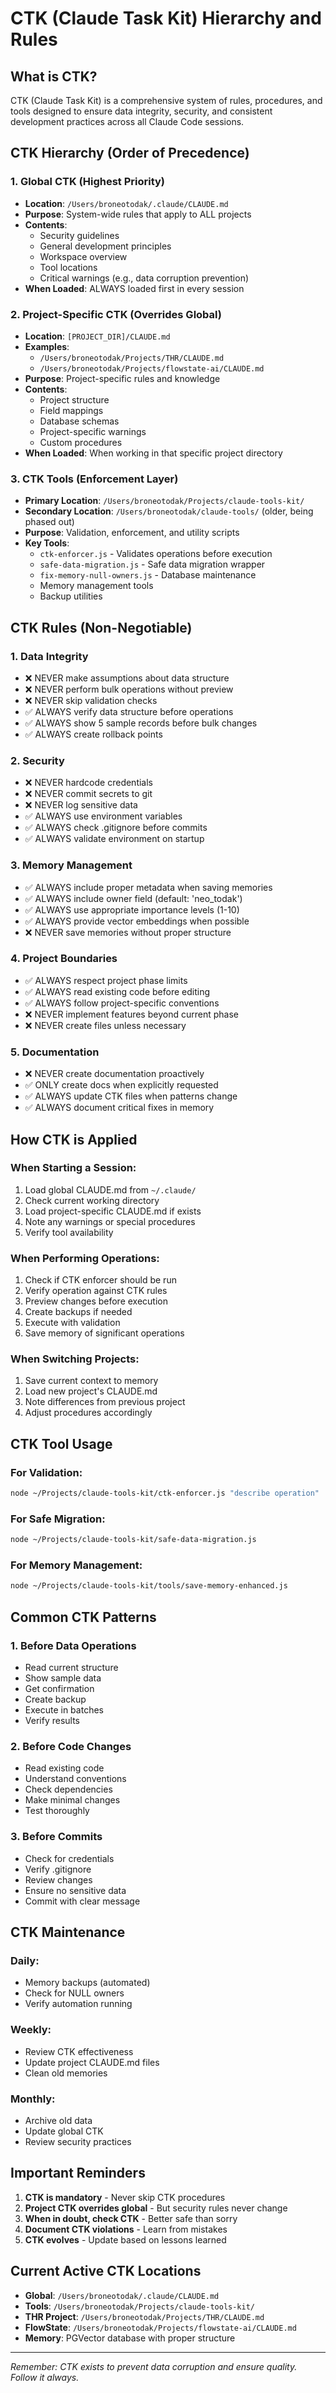 # CTK (Claude Task Kit) Hierarchy and Rules

## What is CTK?

CTK (Claude Task Kit) is a comprehensive system of rules, procedures, and tools designed to ensure data integrity, security, and consistent development practices across all Claude Code sessions.

## CTK Hierarchy (Order of Precedence)

### 1. **Global CTK** (Highest Priority)
- **Location**: `/Users/broneotodak/.claude/CLAUDE.md`
- **Purpose**: System-wide rules that apply to ALL projects
- **Contents**: 
  - Security guidelines
  - General development principles
  - Workspace overview
  - Tool locations
  - Critical warnings (e.g., data corruption prevention)
- **When Loaded**: ALWAYS loaded first in every session

### 2. **Project-Specific CTK** (Overrides Global)
- **Location**: `[PROJECT_DIR]/CLAUDE.md`
- **Examples**:
  - `/Users/broneotodak/Projects/THR/CLAUDE.md`
  - `/Users/broneotodak/Projects/flowstate-ai/CLAUDE.md`
- **Purpose**: Project-specific rules and knowledge
- **Contents**:
  - Project structure
  - Field mappings
  - Database schemas
  - Project-specific warnings
  - Custom procedures
- **When Loaded**: When working in that specific project directory

### 3. **CTK Tools** (Enforcement Layer)
- **Primary Location**: `/Users/broneotodak/Projects/claude-tools-kit/`
- **Secondary Location**: `/Users/broneotodak/claude-tools/` (older, being phased out)
- **Purpose**: Validation, enforcement, and utility scripts
- **Key Tools**:
  - `ctk-enforcer.js` - Validates operations before execution
  - `safe-data-migration.js` - Safe data migration wrapper
  - `fix-memory-null-owners.js` - Database maintenance
  - Memory management tools
  - Backup utilities

## CTK Rules (Non-Negotiable)

### 1. **Data Integrity**
- ❌ NEVER make assumptions about data structure
- ❌ NEVER perform bulk operations without preview
- ❌ NEVER skip validation checks
- ✅ ALWAYS verify data structure before operations
- ✅ ALWAYS show 5 sample records before bulk changes
- ✅ ALWAYS create rollback points

### 2. **Security**
- ❌ NEVER hardcode credentials
- ❌ NEVER commit secrets to git
- ❌ NEVER log sensitive data
- ✅ ALWAYS use environment variables
- ✅ ALWAYS check .gitignore before commits
- ✅ ALWAYS validate environment on startup

### 3. **Memory Management**
- ✅ ALWAYS include proper metadata when saving memories
- ✅ ALWAYS include owner field (default: 'neo_todak')
- ✅ ALWAYS use appropriate importance levels (1-10)
- ✅ ALWAYS provide vector embeddings when possible
- ❌ NEVER save memories without proper structure

### 4. **Project Boundaries**
- ✅ ALWAYS respect project phase limits
- ✅ ALWAYS read existing code before editing
- ✅ ALWAYS follow project-specific conventions
- ❌ NEVER implement features beyond current phase
- ❌ NEVER create files unless necessary

### 5. **Documentation**
- ❌ NEVER create documentation proactively
- ✅ ONLY create docs when explicitly requested
- ✅ ALWAYS update CTK files when patterns change
- ✅ ALWAYS document critical fixes in memory

## How CTK is Applied

### When Starting a Session:
1. Load global CLAUDE.md from `~/.claude/`
2. Check current working directory
3. Load project-specific CLAUDE.md if exists
4. Note any warnings or special procedures
5. Verify tool availability

### When Performing Operations:
1. Check if CTK enforcer should be run
2. Verify operation against CTK rules
3. Preview changes before execution
4. Create backups if needed
5. Execute with validation
6. Save memory of significant operations

### When Switching Projects:
1. Save current context to memory
2. Load new project's CLAUDE.md
3. Note differences from previous project
4. Adjust procedures accordingly

## CTK Tool Usage

### For Validation:
```bash
node ~/Projects/claude-tools-kit/ctk-enforcer.js "describe operation"
```

### For Safe Migration:
```bash
node ~/Projects/claude-tools-kit/safe-data-migration.js
```

### For Memory Management:
```bash
node ~/Projects/claude-tools-kit/tools/save-memory-enhanced.js
```

## Common CTK Patterns

### 1. **Before Data Operations**
- Read current structure
- Show sample data
- Get confirmation
- Create backup
- Execute in batches
- Verify results

### 2. **Before Code Changes**
- Read existing code
- Understand conventions
- Check dependencies
- Make minimal changes
- Test thoroughly

### 3. **Before Commits**
- Check for credentials
- Verify .gitignore
- Review changes
- Ensure no sensitive data
- Commit with clear message

## CTK Maintenance

### Daily:
- Memory backups (automated)
- Check for NULL owners
- Verify automation running

### Weekly:
- Review CTK effectiveness
- Update project CLAUDE.md files
- Clean old memories

### Monthly:
- Archive old data
- Update global CTK
- Review security practices

## Important Reminders

1. **CTK is mandatory** - Never skip CTK procedures
2. **Project CTK overrides global** - But security rules never change
3. **When in doubt, check CTK** - Better safe than sorry
4. **Document CTK violations** - Learn from mistakes
5. **CTK evolves** - Update based on lessons learned

## Current Active CTK Locations

- **Global**: `/Users/broneotodak/.claude/CLAUDE.md`
- **Tools**: `/Users/broneotodak/Projects/claude-tools-kit/`
- **THR Project**: `/Users/broneotodak/Projects/THR/CLAUDE.md`
- **FlowState**: `/Users/broneotodak/Projects/flowstate-ai/CLAUDE.md`
- **Memory**: PGVector database with proper structure

---

*Remember: CTK exists to prevent data corruption and ensure quality. Follow it always.*